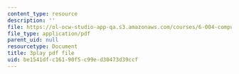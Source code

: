 ```yaml
---
content_type: resource
description: ''
file: https://ol-ocw-studio-app-qa.s3.amazonaws.com/courses/6-004-computation-structures-spring-2017/be1541dfc16190f5c99ed30473d39ccf_Ykep0YaxgYw.pdf
file_type: application/pdf
parent_uid: null
resourcetype: Document
title: 3play pdf file
uid: be1541df-c161-90f5-c99e-d30473d39ccf
---
```

